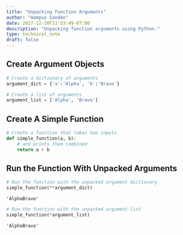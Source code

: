 ```yaml
---
title: "Unpacking Function Arguments"
author: "Hampus Sandén"
date: 2017-12-20T11:53:49-07:00
description: "Unpacking function arguments using Python."
type: technical_note
draft: false
---
```

## Create Argument Objects


```python
# Create a dictionary of arguments
argument_dict = {'a':'Alpha', 'b':'Bravo'}

# Create a list of arguments
argument_list = ['Alpha', 'Bravo']
```

## Create A Simple Function


```python
# Create a function that takes two inputs
def simple_function(a, b):
    # and prints them combined
    return a + b
```

## Run the Function With Unpacked Arguments


```python
# Run the function with the unpacked argument dictionary
simple_function(**argument_dict)
```




    'AlphaBravo'




```python
# Run the function with the unpacked argument list
simple_function(*argument_list)
```




    'AlphaBravo'


